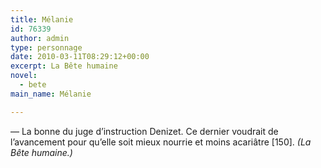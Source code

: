 ```yaml
---
title: Mélanie
id: 76339
author: admin
type: personnage
date: 2010-03-11T08:29:12+00:00
excerpt: La Bête humaine
novel:
  - bete
main_name: Mélanie

---
```

— La bonne du juge d’instruction Denizet. Ce dernier voudrait de l’avancement pour qu’elle soit mieux nourrie et moins acariâtre [150]. _(La Bête humaine.)_
